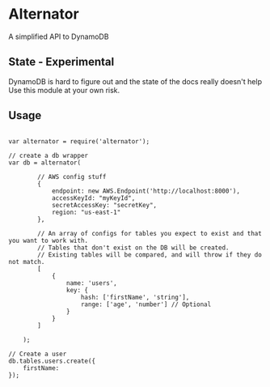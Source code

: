 # Alternator

A simplified API to DynamoDB

## State - Experimental

DynamoDB is hard to figure out and the state of the docs really doesn't help
Use this module at your own risk.

## Usage

```

var alternator = require('alternator');

// create a db wrapper
var db = alternator(

        // AWS config stuff
        {
            endpoint: new AWS.Endpoint('http://localhost:8000'),
            accessKeyId: "myKeyId",
            secretAccessKey: "secretKey",
            region: "us-east-1"
        },

        // An array of configs for tables you expect to exist and that you want to work with.
        // Tables that don't exist on the DB will be created.
        // Existing tables will be compared, and will throw if they do not match.
        [
            {
                name: 'users',
                key: {
                    hash: ['firstName', 'string'],
                    range: ['age', 'number'] // Optional
                }
            }
        ]

    );

// Create a user
db.tables.users.create({
    firstName:
});

```